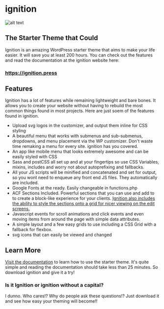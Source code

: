 # ignition

![alt text](https://ignition.press/wp-content/themes/github-logo.png "ignition")

## The Starter Theme that Could

Ignition is an amazing WordPress starter theme that aims to make your life easier. It will save you at least 200 hours.
You can check out the features and read the documentation at the ignition website here:

### https://ignition.press

## Features
Ignition has a lot of features while remaining lightweight and bare bones. It allows you to create your website without having to rebuild the most common things found in most projects.
Here are just soem of the features found in ignition.

- Upload svg logos in the customizer, and output them inline for CSS styling
- A beautiful menu that works with submenus and sub-submenus, dropdowns, and menu placement via the WP customizer. Don't waste time remaking a menu for every site. ignition has you covered.
- An app like mobile menu that looks extremely awesome and can be easily styled with CSS
- Sass and postCSS all set up and at your fingertips so use CSS Variables, mixins, includes and worry not about autoprefixing and fallbacks.
- All your JS scripts will be minified and concatenated and set for output, so you wont need to enqueue any front end JS files. They automatically are included.
- Google Fonts at the ready. Easily changeable in functions.php
- ACF Sections Included. Powerful sections that you can use and add to to create a block-like experience for your clients. 
[Ignition also includes the ability to style the sections onto a grid for nicer viewing on the edit screens.](https://ignition.press/documentation/acf/sections/)
- Javascript events for scroll animations and click events and even moving items from around the page with simple data attributes.
- A simple layout and a few easy grids to use including a CSS Grid with a fallback for flexbox.
- svg icons that can easily be viewed and changed

## Learn More
[Visit the documentation](https://ignition.press/documentation) to learn how to use the starter theme. It's quite simple and reading the documentation should take less than 25 minutes.
So download ignition and give it a try!

### Is it Ignition or ignition without a capital?
I dunno. Who cares!? Why do people ask these questions!? Just download it and see how easy your theming will become!!


